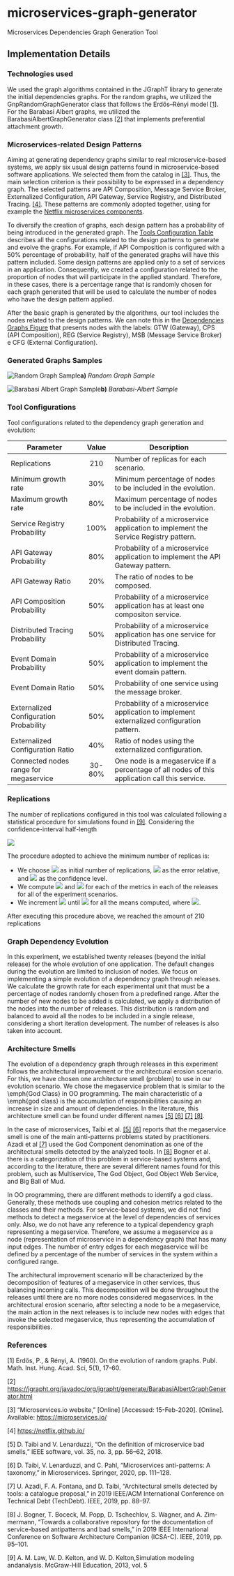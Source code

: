 # microservices-graph-generator

Microservices Dependencies Graph Generation Tool

## Implementation Details ##

### Technologies used ###

We used the graph algorithms contained in the JGraphT library to generate the initial dependencies graphs. For the random graphs, we utilized the GnpRandomGraphGenerator class that follows the Erdős–Rényi model [[1]](#1). For the Barabasi Albert graphs, we utilized the BarabasiAlbertGraphGenerator class [[2]](#2) that implements preferential attachment growth. 

### Microservices-related Design Patterns ###

Aiming at generating dependency graphs similar to real microservice-based systems, we apply six usual design patterns found in microservice-based software applications. We selected them from the catalog in [[3]](#3).
Thus, the main selection criterion is their possibility to be expressed in a dependency graph. The selected patterns are API Composition, Message Service Broker, Externalized Configuration, API Gateway, Service Registry, and Distributed Tracing. [[4]](#4). These patterns are commonly adopted together, using for example the [Netflix microservices components](https://netflix.github.io).

To diversify the creation of graphs, each design pattern has a probability of being introduced in the generated graph. The [Tools Configuration Table](#tool-configurations) describes all the configurations related to the design patterns to generate and evolve the graphs. 
For example, if API Composition is configured with a 50\% percentage of probability, half of the generated graphs will have this pattern included. Some design patterns are applied only to a set of services in an application. Consequently, we created a configuration related to the proportion of nodes that will participate in the applied standard. Therefore, in these cases, there is a percentage range that is randomly chosen for each graph generated that will be used to calculate the number of nodes who have the design pattern applied.

After the basic graph is generated by the algorithms, our tool includes the nodes related to the design patterns. We can note this in the [Dependencies Graphs Figure](#generated-graphs-samples) that presents nodes with the labels: GTW (Gateway), CPS (API Composition), REG (Service Registry), MSB (Message Service Broker) e CFG (External Configuration). 

### Generated Graphs Samples ###

![Random Graph Sample](random-graph-example.png)**a)** *Random Graph Sample*

![Barabasi Albert Graph Sample](barabasi-albert-example.png)**b)** *Barabasi-Albert Sample*

### Tool Configurations ###
Tool configurations related to the dependency graph generation and evolution:

| Parameter | Value | Description |
| --- | :---: | --- |
| Replications | 210 | Number of replicas for each scenario. |
| Minimum growth rate | 30\% | Minimum percentage of nodes to be included in the evolution.|
| Maximum growth rate | 80\% | Maximum percentage of nodes to be included in the evolution.|
| Service Registry Probability | 100\% | Probability of a microservice application to implement the Service Registry pattern.|
| API Gateway Probability | 80\% | Probability of a microservice application to implement the API Gateway pattern.|
| API Gateway Ratio | 20\% | The ratio of nodes to be composed.|
| API Composition Probability | 50\% | Probability of a microservice application has at least one compositon service.|
| Distributed Tracing Probability | 50\% | Probability of a microservice application has one service for Distributed Tracing.|
| Event Domain Probability | 50\% | Probability of a microservice application to implement the event domain pattern.|
| Event Domain Ratio | 50\% | Probability of one service using the message broker.|
| Externalized Configuration Probability | 50\% | Probability of a microservice application to implement externalized configuration pattern.|
| Externalized Configuration Ratio | 40\% | Ratio of nodes using the externalized configuration.|
| Connected nodes range for megaservice | 30-80\% | One node is a megaservice if a percentage of all nodes of this application call this service.|

### Replications ###
The number of replications configured in this tool was calculated following a statistical procedure for simulations found in [[9]](#9).
Considering the confidence-interval half-length

<img src="https://render.githubusercontent.com/render/math?math=\delta(n, \alpha) = t_{n-1, 1-\frac{\alpha} {2}} \sqrt{\frac{S^{2}(n)} {n}}">

The procedure adopted to achieve the minimum number of replicas is: 
* We choose <img src="https://render.githubusercontent.com/render/math?math=n = 10"> as initial number of replications, <img src="https://render.githubusercontent.com/render/math?math=\gamma = 0.05"> as the error relative, and <img src="https://render.githubusercontent.com/render/math?math=\alpha = 0.05"> as the confidence level.
* We compute <img src="https://render.githubusercontent.com/render/math?math=\overline{X}(n)"> and <img src="https://render.githubusercontent.com/render/math?math=\delta(n, \alpha)"> for each of the metrics in each of the releases for all of the experiment scenarios.
* We increment <img src="https://render.githubusercontent.com/render/math?math=n"> until <img src="https://render.githubusercontent.com/render/math?math=\delta(n, \alpha)/|\overline{X}| \leq \gamma\;'"> for all the means computed, where <img src="https://render.githubusercontent.com/render/math?math=\gamma\;' = \gamma/(1 + \gamma)">.

After executing this procedure above, we reached the amount of 210 replications

### Graph Dependency Evolution ###

In this experiment, we established twenty releases (beyond the initial release) for the whole evolution of one application. The default changes during the evolution are limited to inclusion of nodes. We focus on implementing a simple evolution of a dependency graph through releases. We calculate the growth rate for each experimental unit that must be a percentage of nodes randomly chosen from a predefined range. After the number of new nodes to be added is calculated, we apply a distribution of the nodes into the number of releases. This distribution is random and balanced to avoid all the nodes to be included in a single release, considering a short iteration development. The number of releases is also taken into account. 

### Architecture Smells ###

The evolution of a dependency graph through releases in this experiment follows the architectural improvement or the architectural erosion scenario. For this, we have chosen one architecture smell (problem) to use in our evolution scenario. We chose the megaservice problem that is similar to the \emph{God Class} in OO programming. The main characteristic of a \emph{god class} is the accumulation of responsibilities causing an increase in size and amount of dependencies. In the literature, this architecture smell can be found under different names [[5]](#5) [[6]](#6) [[7]](#7) [[8]](#8). 

In the case of microservices, Taibi et al. [[5]](#5) [[6]](#6) reports that the megaservice smell is one of the main anti-patterns problems stated by practitioners. Azadi et al [[7]](#7) used the God Component denomination as one of the architectural smells detected by the analyzed tools. In [[8]](#8) Bogner et al. there is a categorization of this problem in service-based systems and, according to the literature, there are several different names found for this problem, such as Multiservice, The God Object, God Object Web Service, and Big Ball of Mud.

In OO programming, there are different methods to identify a god class. Generally, these methods use coupling and cohesion metrics related to the classes and their methods. For service-based systems, we did not find methods to detect a megaservice at the level of dependencies of services only. Also, we do not have any reference to a typical dependency graph representing a megaservice. Therefore, we assume a megaservice as a node (representation of microservice in a dependency graph) that has many input edges. The number of entry edges for each megaservice will be defined by a percentage of the number of services in the system within a configured range. 

The architectural improvement scenario will be characterized by the decomposition of features of a megaservice in other services, thus balancing incoming calls. This decomposition will be done throughout the releases until there are no more nodes considered megaservices. In the architectural erosion scenario, after selecting a node to be a megaservice, the main action in the next releases is to include new nodes with edges that invoke the selected megaservice, thus representing the accumulation of responsibilities.

### References ###
<a id="1">[1]</a> 
Erdős, P., & Rényi, A. (1960). On the evolution of random graphs. Publ. Math. Inst. Hung. Acad. Sci, 5(1), 17-60.

<a id="2">[2]</a> 
https://jgrapht.org/javadoc/org/jgrapht/generate/BarabasiAlbertGraphGenerator.html

<a id="3">[3]</a> 
“Microservices.io website,” [Online] [Accessed: 15-Feb-2020]. [Online].
Available: https://microservices.io/

<a id="4">[4]</a> 
https://netflix.github.io/

<a id="5">[5]</a>
D. Taibi and V. Lenarduzzi, “On the definition of microservice bad
smells,” IEEE software, vol. 35, no. 3, pp. 56–62, 2018.

<a id="6">[6]</a>
D. Taibi, V. Lenarduzzi, and C. Pahl, “Microservices anti-patterns: A
taxonomy,” in Microservices. Springer, 2020, pp. 111–128.

<a id="7">[7]</a>
U. Azadi, F. A. Fontana, and D. Taibi, “Architectural smells detected
by tools: a catalogue proposal,” in 2019 IEEE/ACM International
Conference on Technical Debt (TechDebt). IEEE, 2019, pp. 88–97.

<a id="8">[8]</a>
J. Bogner, T. Boceck, M. Popp, D. Tschechlov, S. Wagner, and A. Zim-
mermann, “Towards a collaborative repository for the documentation of
service-based antipatterns and bad smells,” in 2019 IEEE International
Conference on Software Architecture Companion (ICSA-C).
IEEE,
2019, pp. 95–101.

<a id="9">[9]</a>
A. M. Law, W. D. Kelton, and W. D. Kelton,Simulation modeling andanalysis. McGraw-Hill Education, 2013, vol. 5
